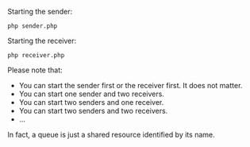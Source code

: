 Starting the sender:

	php sender.php

Starting the receiver:

	php receiver.php

Please note that:

* You can start the sender first or the receiver first. It does not matter.
* You can start one sender and two receivers.
* You can start two senders and one receiver.
* You can start two senders and two receivers.
* ...

In fact, a queue is just a shared resource identified by its name. 






